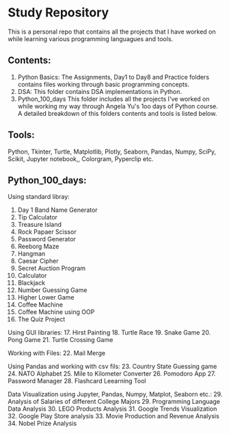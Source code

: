 # Study Repository
This is a personal repo that contains all the projects that I have worked on while learning various programming languagues and tools.

## Contents:
1. Python Basics:
The Assignments, Day1 to Day8 and Practice folders contains files working through basic programming concepts.
2. DSA:
This folder contains DSA implementations in Python.
3. Python_100_days
This folder includes all the projects I've worked on while working my way through Angela Yu's 1oo days of Python course.
A detailed breakdown of this folders contents and tools is listed below.

## Tools:
Python, Tkinter, Turtle, Matplotlib, Plotly, Seaborn, Pandas, Numpy, SciPy, Scikit, Jupyter notebook,, Colorgram, Pyperclip etc.


## Python_100_days:
Using standard libray:
1. Day 1 Band Name Generator
2. Tip Calculator
3. Treasure Island
4. Rock Papaer Scissor
5. Password Generator
6. Reeborg Maze
7. Hangman
8. Caesar Cipher
9. Secret Auction Program
10. Calculator
11. Blackjack
12. Number Guessing Game
13. Higher Lower Game
14. Coffee Machine
15. Coffee Machine using OOP
16. The Quiz Project

Using GUI libraries:
17. Hirst Painting
18. Turtle Race
19. Snake Game
20. Pong Game
21. Turtle Crossing Game

Working with Files:
22. Mail Merge

Using Pandas and working with csv fils:
23. Country State Guessing game
24. NATO Alphabet
25. Mile to Kilometer Converter
26. Pomodoro App
27. Password Manager
28. Flashcard Leearning Tool

Data Visualization using Jupyter, Pandas, Numpy, Matplot, Seaborn etc.:
29. Analysis of Salaries of different College Majors
29. Programming Language Data Analysis
30. LEGO Products Analysis
31. Google Trends Visualization
32. Google Play Store analysis
33. Movie Production and Revenue Analysis
34. Nobel Prize Analysis

